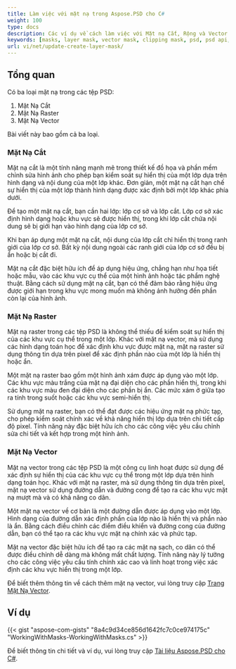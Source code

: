 ```yaml
---
title: Làm việc với mặt nạ trong Aspose.PSD cho С#
weight: 100
type: docs
description: Các ví dụ về cách làm việc với Mặt nạ Cắt, Rộng và Vector trong Tệp PSD
keywords: [masks, layer mask, vector mask, clipping mask, psd, psd api, C#, csharp, code sample]
url: vi/net/update-create-layer-mask/
---
```


## Tổng quan

Có ba loại mặt nạ trong các tệp PSD:
1. Mặt Nạ Cắt
2. Mặt Nạ Raster
3. Mặt Nạ Vector

Bài viết này bao gồm cả ba loại.

### Mặt Nạ Cắt

Mặt nạ cắt là một tính năng mạnh mẽ trong thiết kế đồ họa và phần mềm chỉnh sửa hình ảnh cho phép bạn kiểm soát sự hiển thị của một lớp dựa trên hình dạng và nội dung của một lớp khác. Đơn giản, một mặt nạ cắt hạn chế sự hiển thị của một lớp thành hình dạng được xác định bởi một lớp khác phía dưới.

Để tạo một mặt nạ cắt, bạn cần hai lớp: lớp cơ sở và lớp cắt. Lớp cơ sở xác định hình dạng hoặc khu vực sẽ được hiển thị, trong khi lớp cắt chứa nội dung sẽ bị giới hạn vào hình dạng của lớp cơ sở.

Khi bạn áp dụng một mặt nạ cắt, nội dung của lớp cắt chỉ hiển thị trong ranh giới của lớp cơ sở. Bất kỳ nội dung ngoài các ranh giới của lớp cơ sở đều bị ẩn hoặc bị cắt đi.

Mặt nạ cắt đặc biệt hữu ích để áp dụng hiệu ứng, chẳng hạn như họa tiết hoặc mẫu, vào các khu vực cụ thể của một hình ảnh hoặc tác phẩm nghệ thuật. Bằng cách sử dụng mặt nạ cắt, bạn có thể đảm bảo rằng hiệu ứng được giới hạn trong khu vực mong muốn mà không ảnh hưởng đến phần còn lại của hình ảnh.

### Mặt Nạ Raster

Mặt nạ raster trong các tệp PSD là không thể thiếu để kiểm soát sự hiển thị của các khu vực cụ thể trong một lớp. Khác với mặt nạ vector, mà sử dụng các hình dạng toán học để xác định khu vực được mặt nạ, mặt nạ raster sử dụng thông tin dựa trên pixel để xác định phần nào của một lớp là hiển thị hoặc ẩn.

Một mặt nạ raster bao gồm một hình ảnh xám được áp dụng vào một lớp. Các khu vực màu trắng của mặt nạ đại diện cho các phần hiển thị, trong khi các khu vực màu đen đại diện cho các phần bị ẩn. Các mức xám ở giữa tạo ra tính trong suốt hoặc các khu vực semi-hiển thị.

Sử dụng mặt nạ raster, bạn có thể đạt được các hiệu ứng mặt nạ phức tạp, cho phép kiểm soát chính xác về khả năng hiển thị lớp dựa trên chi tiết cấp độ pixel. Tính năng này đặc biệt hữu ích cho các công việc yêu cầu chỉnh sửa chi tiết và kết hợp trong một hình ảnh.

### Mặt Nạ Vector

Mặt nạ vector trong các tệp PSD là một công cụ linh hoạt được sử dụng để xác định sự hiển thị của các khu vực cụ thể trong một lớp dựa trên hình dạng toán học. Khác với mặt nạ raster, mà sử dụng thông tin dựa trên pixel, mặt nạ vector sử dụng đường dẫn và đường cong để tạo ra các khu vực mặt nạ mượt mà và có khả năng co dãn.

Một mặt nạ vector về cơ bản là một đường dẫn được áp dụng vào một lớp. Hình dạng của đường dẫn xác định phần của lớp nào là hiển thị và phần nào là ẩn. Bằng cách điều chỉnh các điểm điều khiển và đường cong của đường dẫn, bạn có thể tạo ra các khu vực mặt nạ chính xác và phức tạp.

Mặt nạ vector đặc biệt hữu ích để tạo ra các mặt nạ sạch, co dãn có thể được điều chỉnh dễ dàng mà không mất chất lượng. Tính năng này lý tưởng cho các công việc yêu cầu tính chính xác cao và linh hoạt trong việc xác định các khu vực hiển thị trong một lớp.

Để biết thêm thông tin về cách thêm mặt nạ vector, vui lòng truy cập [Trang Mặt Nạ Vector](psd/vi/net/layer-vector-mask/).

## Ví dụ
{{< gist "aspose-com-gists" "8a4c9d34ce856d1642fc7c0ce974175c" "WorkingWithMasks-WorkingWithMasks.cs" >}}

Để biết thông tin chi tiết và ví dụ, vui lòng truy cập [Tài liệu Aspose.PSD cho C#](https://docs.aspose.com/psd/net/).
